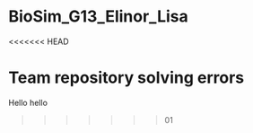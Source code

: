 # BioSim_G13_Elinor_Lisa
<<<<<<< HEAD


Team repository solving errors 
=======
Hello hello 















>>>>>>> 01
